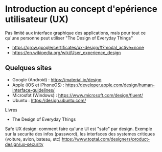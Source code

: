 
# Introduction au concept d'epérience utilisateur (UX)

Pas limité aux interface graphique des applications, mais pour tout ce qu'une personne peut utiliser "The Design of Everyday Things"

- https://grow.google/certificates/ux-design/#?modal_active=none
- https://en.wikipedia.org/wiki/User_experience_design

## Quelques sites

- Google (Android) : https://material.io/design
- Apple (iOS et iPhoneOS) : https://developer.apple.com/design/human-interface-guidelines/
- Microsfot (Windows) : https://www.microsoft.com/design/fluent/
- Ubuntu : https://design.ubuntu.com/

Livres 

- The Design of Everyday Things

Safe UX design: comment faire qu'une UI est "safe" par design. Exemple sur la securite des infos (password), les interfaces des 
systemes critiques (voiture, avion, bateau, etc) https://www.toptal.com/designers/product-design/ux-security
